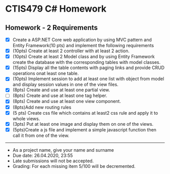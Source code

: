 # CTIS479 C# Homework

## Homework -  2 Requirements

- [x] Create a ASP.NET Core web application by using MVC pattern and Entity Framework(10 pts) and implement the following requirements
- [x] (10pts) Create at least 2 controller with at least 2 action.
- [x] (10pts) Create at least 2 Model class and by using Entity Framework create the database with the corresponding tables with model classes.
- [x] (15pts) Display all the table contents with paging links and provide CRUD operations onat least one table.
- [x] (10pts) Implement session to add at least one list with object from model and display session values in one of the view files.
- [x] (8pts) Create and use at least one partial view.
- [ ] (8pts) Create and use at least one tag helper.
- [x] (8pts) Create and use at least one view component.
- [x] (8pts)Add new routing rules
- [x] (5 pts) Create css file which contains at least2 css rule and apply it to whole views.
- [x] (3pts) Put at least one image and display them on one of the views.
- [x] (5pts)Create a js file and implement a simple javascript function then call it from one of the view.

-----

- As a project name, give your name and surname
- Due date:  26.04.2020, 23:55
- Late submissions will not be accepted.
- Grading: For each missing item 5/100 will be decremented.
